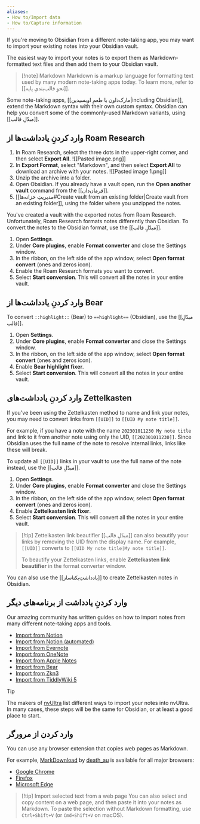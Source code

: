 ```yaml
---
aliases: 
- How to/Import data
- How to/Capture information
---
```


If you're moving to Obsidian from a different note-taking app, you may want to import your existing notes into your Obsidian vault.

The easiest way to import your notes is to export them as Markdown-formatted text files and then add them to your Obsidian vault. 

> [!note] Markdown
> Markdown is a markup language for formatting text used by many modern note-taking apps today. To learn more, refer to [[نحوِ قالب‌بندیِ پایه]].

Some note-taking apps, [[مارک‌داون با طعمِ اوبسیدین|including Obsidian]], extend the Markdown syntax with their own custom syntax. Obsidian can help you convert some of the commonly-used Markdown variants, using [[مبدّلِ قالب]].

## وارد کردنِ یادداشت‌ها از Roam Research

1. In Roam Research, select the three dots in the upper-right corner, and then select **Export All**.
   ![[Pasted image.png]]
2. In **Export Format**, select "Markdown", and then select **Export All** to download an archive with your notes.
   ![[Pasted image 1.png]]
3. Unzip the archive into a folder.
4. Open Obsidian. If you already have a vault open, run the **Open another vault** command from the [[فرمان‌دان]].
5. [[مدیریتِ خزانه‌ها#Create vault from an existing folder|Create vault from an existing folder]], using the folder where you unzipped the notes.

You've created a vault with the exported notes from Roam Research. Unfortunately, Roam Research formats notes differently than Obsidian. To convert the notes to the Obsidian format, use the [[مبدّلِ قالب]].

1. Open **Settings**.
2. Under **Core plugins**, enable **Format converter** and close the Settings window.
3. In the ribbon, on the left side of the app window, select **Open format convert** (ones and zeros icon).
4. Enable the Roam Research formats you want to convert.
5. Select **Start conversion**. This will convert all the notes in your entire vault.

## وارد کردنِ یادداشت‌ها از Bear

To convert `::highlight::` (Bear) to `==highlight==` (Obsidian), use the [[مبدّلِ قالب]].

1. Open **Settings**.
2. Under **Core plugins**, enable **Format converter** and close the Settings window.
3. In the ribbon, on the left side of the app window, select **Open format convert** (ones and zeros icon).
4. Enable **Bear highlight fixer**.
5. Select **Start conversion**. This will convert all the notes in your entire vault.

## وارد کردنِ یادداشت‌های Zettelkasten

If you've been using the Zettelkasten method to name and link your notes, you may need to convert links from `[[UID]]` to `[[UID My note title]]`.

For example, if you have a note with the name `202301011230 My note title` and link to it from another note using only the UID, `[[202301011230]]`. Since Obsidian uses the full name of the note to resolve internal links, links like these will break.

To update all `[[UID]]` links in your vault to use the full name of the note instead, use the [[مبدّلِ قالب]].

1. Open **Settings**.
2. Under **Core plugins**, enable **Format converter** and close the Settings window.
3. In the ribbon, on the left side of the app window, select **Open format convert** (ones and zeros icon).
4. Enable **Zettelkasten link fixer**.
5. Select **Start conversion**. This will convert all the notes in your entire vault.

> [!tip] Zettelkasten link beautifier
> [[مبدّلِ قالب]] can also beautify your links by removing the UID from the display name. For example, `[[UID]]` converts to `[[UID My note title|My note title]]`.
>
> To beautify your Zettelkasten links, enable **Zettelkasten link beautifier** in the format converter window.

You can also use the [[یادداشتِ‌یکتاساز]] to create Zettelkasten notes in Obsidian.

## وارد کردنِ یادداشت از برنامه‌های دیگر

Our amazing community has written guides on how to import notes from many different note-taking apps and tools.

- [Import from Notion](https://forum.obsidian.md/t/import-from-notion/636)
- [Import from Notion (automated)](https://forum.obsidian.md/t/notion-2-obsidian-migration-instructions/2728)
- [Import from Evernote](https://forum.obsidian.md/t/import-from-evernote/108)
- [Import from OneNote](https://forum.obsidian.md/t/new-tool-for-migration-from-onenote-updated-and-improved-version/3055)
- [Import from Apple Notes](https://forum.obsidian.md/t/migrate-from-apple-notes-to-obsidian/732)
- [Import from Bear](https://forum.obsidian.md/t/import-from-bear-app/2284)
- [Import from Zkn3](https://forum.obsidian.md/t/migrating-from-zkn3-to-obsidian-without-losing-your-tags-and-internal-links-documentation/7457)
- [Import from TiddlyWiki 5](https://forum.obsidian.md/t/migrate-from-tiddlywiki-5-to-obsidian/731)

> [!tip]
> The makers of [nvUltra](https://nvultra.com/) list different ways to import your notes into nvUltra. In many cases, these steps will be the same for Obsidian, or at least a good place to start.

## وارد کردن از مرورگر

You can use any browser extension that copies web pages as Markdown.

For example, [MarkDownload](https://github.com/deathau/markdownload) by [death_au](https://github.com/deathau) is available for all major browsers:

- [Google Chrome](https://chrome.google.com/webstore/detail/markdownload-markdown-web/pcmpcfapbekmbjjkdalcgopdkipoggdi)
- [Firefox](https://addons.mozilla.org/en-GB/firefox/addon/markdownload/)
- [Microsoft Edge](https://microsoftedge.microsoft.com/addons/detail/markdownload-markdown-w/hajanaajapkhaabfcofdjgjnlgkdkknm)

> [!tip] Import selected text from a web page
> You can also select and copy content on a web page, and then paste it into your notes as Markdown. To paste the selection without Markdown formatting, use `Ctrl+Shift+V` (or `Cmd+Shift+V` on macOS).